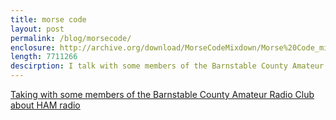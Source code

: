 ```yaml
---
title: morse code
layout: post
permalink: /blog/morsecode/
enclosure: http://archive.org/download/MorseCodeMixdown/Morse%20Code_mixdown.mp3
length: 7711266
descirption: I talk with some members of the Barnstable County Amateur Radio Club about HAM radio.
---
```


<a href="http://archive.org/download/MorseCodeMixdown/Morse%20Code_mixdown.mp3">Taking with some members of the Barnstable County Amateur Radio Club about HAM radio</a>